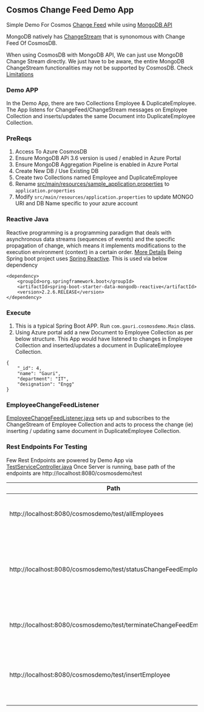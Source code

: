 ## Cosmos Change Feed Demo App

Simple Demo For Cosmos [Change Feed](https://docs.microsoft.com/en-us/azure/cosmos-db/change-feed) while using 
[MongoDB API](https://docs.microsoft.com/en-us/azure/cosmos-db/mongodb-introduction) 

MongoDB natively has [ChangeStream](https://docs.mongodb.com/manual/changeStreams/) that is synonomous with Change Feed Of CosmosDB.

When using CosmosDB with MongoDB API,  We can just use MongoDB Change Stream directly. We just have to be aware,
 the entire MongoDB ChangeStream functionalities may not be supported by CosmosDB. Check 
 [Limitations](https://docs.microsoft.com/en-us/azure/cosmos-db/mongodb-change-streams#current-limitations)  

### Demo APP

In the Demo App, there are two Collections Employee & DuplicateEmployee. The App listens for 
ChangeFeed/ChangeStream messages on Employee Collection and inserts/updates the same Document into DuplicateEmployee Collection.

### PreReqs
1) Access To Azure CosmosDB
2) Ensure MongoDB APi 3.6 version is used / enabled in Azure Portal
3) Ensure MongoDB Aggregation Pipeline is enabled in Azure Portal
4) Create New DB / Use Existing DB
5) Create two Collections named Employee and DuplicateEmployee
6) Rename [src/main/resources/sample_application.properties](./src/main/resources/sample_application.properties) to `application.properties`
7) Modify `src/main/resources/application.properties` to update MONGO URI and DB Name specific to your azure account

### Reactive Java
Reactive programming is a programming paradigm that deals with asynchronous data streams (sequences of events) 
and the specific propagation of change, which means it implements modifications to the execution 
environment (context) in a certain order. [More Details](https://www.scnsoft.com/blog/java-reactive-programming)
Being Spring boot project uses [Spring Reactive](https://spring.io/reactive). This is used via below dependency

```
<dependency>
    <groupId>org.springframework.boot</groupId>
    <artifactId>spring-boot-starter-data-mongodb-reactive</artifactId>
    <version>2.2.6.RELEASE</version>
</dependency>
```

### Execute
1) This is a typical Spring Boot APP. Run `com.gauri.cosmosdemo.Main` class.
2) Using Azure portal add a new Document to Employee Collection as per below structure. This App would have listened 
to changes in Employee Collection and inserted/updates a document in DuplicateEmployee Collection.
```
{
    "_id": 4,
    "name": "Gauri",
    "department": "IT",
    "designation": "Engg"
}
```

### EmployeeChangeFeedListener
[EmployeeChangeFeedListener.java](./src/main/java/com/gauri/cosmosdemo/db/changefeed/EmployeeChangeFeedListener.java) 
sets up and subscribes to the ChangeStream of Employee Collection and acts to process the change 
(ie) inserting / updating same document in DuplicateEmployee Collection.

### Rest Endpoints For Testing
Few Rest Endpoints are powered by Demo App via [TestServiceController.java](./src/main/java/com/gauri/cosmosdemo/service/TestServiceController.java)
Once Server is running, base path of the endpoints are http://localhost:8080/cosmosdemo/test

| Path | Type | Functionality |
| - | - | - |
| http://localhost:8080/cosmosdemo/test/allEmployees | GET | Gets all Documents from Employee Collection |
| http://localhost:8080/cosmosdemo/test/statusChangeFeedEmployee | GET | Gets the status of Employee Change Feed Subscription that informs, if the subscription is active |
| http://localhost:8080/cosmosdemo/test/terminateChangeFeedEmployee | GET | Terminates the Employee Change Feed Subscription |
| http://localhost:8080/cosmosdemo/test/insertEmployee |  POST  <pre lang="json">{<br> "_id": 4, <br> "name": "Gauri", <br> "department": "IT", <br>  "designation": "Engg" <br> } </pre>  | Insert a document into Employee Collection |